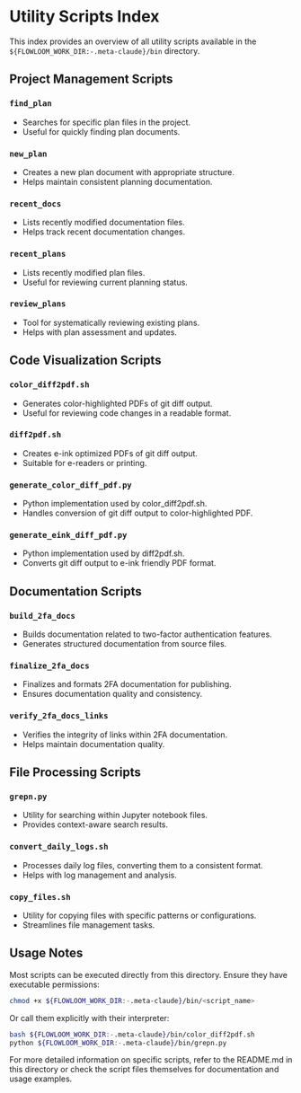 # Utility Scripts Index

This index provides an overview of all utility scripts available in the `${FLOWLOOM_WORK_DIR:-.meta-claude}/bin` directory.

## Project Management Scripts

### `find_plan`
- Searches for specific plan files in the project.
- Useful for quickly finding plan documents.

### `new_plan`
- Creates a new plan document with appropriate structure.
- Helps maintain consistent planning documentation.

### `recent_docs`
- Lists recently modified documentation files.
- Helps track recent documentation changes.

### `recent_plans`
- Lists recently modified plan files.
- Useful for reviewing current planning status.

### `review_plans`
- Tool for systematically reviewing existing plans.
- Helps with plan assessment and updates.

## Code Visualization Scripts

### `color_diff2pdf.sh`
- Generates color-highlighted PDFs of git diff output.
- Useful for reviewing code changes in a readable format.

### `diff2pdf.sh`
- Creates e-ink optimized PDFs of git diff output.
- Suitable for e-readers or printing.

### `generate_color_diff_pdf.py`
- Python implementation used by color_diff2pdf.sh.
- Handles conversion of git diff output to color-highlighted PDF.

### `generate_eink_diff_pdf.py`
- Python implementation used by diff2pdf.sh.
- Converts git diff output to e-ink friendly PDF format.

## Documentation Scripts

### `build_2fa_docs`
- Builds documentation related to two-factor authentication features.
- Generates structured documentation from source files.

### `finalize_2fa_docs`
- Finalizes and formats 2FA documentation for publishing.
- Ensures documentation quality and consistency.

### `verify_2fa_docs_links`
- Verifies the integrity of links within 2FA documentation.
- Helps maintain documentation quality.

## File Processing Scripts

### `grepn.py`
- Utility for searching within Jupyter notebook files.
- Provides context-aware search results.

### `convert_daily_logs.sh`
- Processes daily log files, converting them to a consistent format.
- Helps with log management and analysis.

### `copy_files.sh`
- Utility for copying files with specific patterns or configurations.
- Streamlines file management tasks.

## Usage Notes

Most scripts can be executed directly from this directory. Ensure they have executable permissions:

```bash
chmod +x ${FLOWLOOM_WORK_DIR:-.meta-claude}/bin/<script_name>
```

Or call them explicitly with their interpreter:

```bash
bash ${FLOWLOOM_WORK_DIR:-.meta-claude}/bin/color_diff2pdf.sh
python ${FLOWLOOM_WORK_DIR:-.meta-claude}/bin/grepn.py
```

For more detailed information on specific scripts, refer to the README.md in this directory
or check the script files themselves for documentation and usage examples.